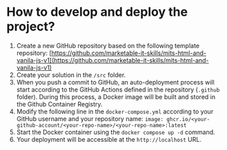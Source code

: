# How to develop and deploy the project?

1. Create a new GitHub repository based on the following template repository: [https://github.com/marketable-it-skills/mits-html-and-vanila-js-v1](https://github.com/marketable-it-skills/mits-html-and-vanila-js-v1)
2. Create your solution in the `/src` folder.
3. When you push a commit to GitHub, an auto-deployment process will start according to the GitHub Actions defined in the repository (`.github` folder). During this process, a Docker image will be built and stored in the Github Container Registry.
4. Modify the following line in the `docker-compose.yml` according to your GitHub username and your repository name: `image: ghcr.io/<your-github-account/<your-repo-name>/<your-repo-name>:latest`
5. Start the Docker container using the `docker compose up -d` command.
6. Your deployment will be accessible at the `http://localhost` URL.

